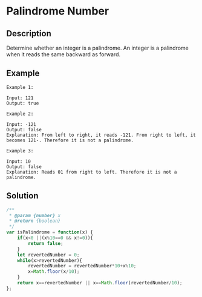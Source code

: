 # Palindrome Number

## Description
Determine whether an integer is a palindrome. An integer is a palindrome when it reads the same backward as forward.

## Example
```
Example 1:

Input: 121
Output: true

Example 2:

Input: -121
Output: false
Explanation: From left to right, it reads -121. From right to left, it becomes 121-. Therefore it is not a palindrome.

Example 3:

Input: 10
Output: false
Explanation: Reads 01 from right to left. Therefore it is not a palindrome.
```


## Solution
```javascript
/**
 * @param {number} x
 * @return {boolean}
 */
var isPalindrome = function(x) {
    if(x<0 ||(x%10==0 && x!=0)){
        return false;
    }
    let revertedNumber = 0;
    while(x>revertedNumber){
        revertedNumber = revertedNumber*10+x%10;
        x=Math.floor(x/10);
    }
    return x==revertedNumber || x==Math.floor(revertedNumber/10);
};
```